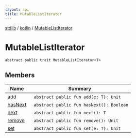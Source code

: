 ```yaml
---
layout: api
title: MutableListIterator
---
```

[stdlib](../../index.html) / [kotlin](../index.html) / [MutableListIterator](index.html)

# MutableListIterator

```
abstract public trait MutableListIterator<T> 
```
## Members
| Name | Summary |
|------|---------|
|[add](add.html)|&nbsp;&nbsp;`abstract public fun add(e: T): Unit`<br>|
|[hasNext](hasNext.html)|&nbsp;&nbsp;`abstract public fun hasNext(): Boolean`<br>|
|[next](next.html)|&nbsp;&nbsp;`abstract public fun next(): T`<br>|
|[remove](remove.html)|&nbsp;&nbsp;`abstract public fun remove(): Unit`<br>|
|[set](set.html)|&nbsp;&nbsp;`abstract public fun set(e: T): Unit`<br>|
